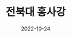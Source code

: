 ---
# Leave the homepage title empty to use the site title
title: "전북대 홍사강"
date: 2022-10-24
type: landing

design:
  # Default section spacing
  spacing: "6rem"

sections:
  - block: custom-biography
    id: summary
    content:
      # Choose a user profile to display (a folder name within `content/authors/`)
      username: admin
      text: ""
    design:
      css_class: cloud
      background:
        image:
          # Add your image background to `assets/media/`.
          filename: profile.jpg
          filters:
            brightness: 1.0
          size: cover
          position: center
          parallax: false
  - block: custom-three-collection
    id: goal
    content:
      title: 지향점
      filters:
        folders:
          - goal
    design:
      view: custom-three-card
      columns: '1'
  - block: custom-lr-collection
    id: strength
    content:
      title: 강점
      filters:
        folders:
          - strength
    design:
      columns: '1'
      view: custom-lr-showcase
  - block: custom-rl-collection
    id: weakness
    content:
      title: 약점
      filters:
        folders:
          - weakness
    design:
      columns: '1'
      view: showcase
  - block: experience
    content:
      title: 학력 및 경험
      # Date format for experience
      #   Refer to https://wowchemy.com/docs/customization/#date-format
      date_format: Jan 2006
      # Experiences.
      #   Add/remove as many experience `items` below as you like.
      #   Required fields are `title`, `company`, and `date_start`.
      #   Leave `date_end` empty if it's your current employer.
      #   Begin multi-line descriptions with YAML's `|2-` multi-line prefix.
      items:
        - title: 컴퓨터공학(재학)
          company: 전북대학교 컴퓨터인공지능학부
          company_url: 'https://csai.jbnu.ac.kr/csai/index.do'
          company_logo: jbnu
          location: 대한민국 전주
          date_start: '2022-03-01'
          date_end: ''
          description: |2-
              이수학점: 111.5  
              평점: 4.38/4.5
              
              수강과목:
              - 임베디드시스템
              - 운영체제
              - 인공지능
              - 암호론 등
        - title: 근로장학생
          company: 전북대학교 총동창회
          company_url: 'https://alumni.jbnu.ac.kr/alumni/index.do'
          company_logo: jbnu-alumni
          location: 대한민국 전주
          date_start: '2023-03-01'
          date_end: '2023-08-31'
          description: |2-
              수행업무:
              - 총동창회 홈페이지 관리
              - 사무보조
    design:
      # Choose how many columns the section has. Valid values: '1' or '2'.
      columns: '1'
  - block: skills
    content:
      title: Skills
      text: ''
      # Choose a user to display skills from (a folder name within `content/authors/`)
      username: admin
    design:
      columns: '1'
  - block: slider
    content:
      slides:
      - title: <span style="font-size:70%">프로젝트</span>
        content: <span style="font-size:70%">수업, 대회 등 다양한 상황에서 진행한 프로젝트들입니다.</span>
        align: center
        background:
          image:
            filename: projects.jpg
            filters:
              brightness: 0.7
          position: center
          color: '#000'

      - title: <span style="font-size:70%">기타 활동</span>
        content: <span style="font-size:70%">캠프, 교육 등 그동안 참여한 다양한 활동들입니다.</span>
        align: center
        background:
          image:
            filename: explore.jpg
            filters:
              brightness: 0.7
          position: center
          color: '#000'

      - title: <span style="font-size:70%">대회</span>
        content: <span style="font-size:70%">소정의 성과들을 기록해두었습니다.</span>
        align: center
        background:
          image:
            filename: contests.jpg
            filters:
              brightness: 0.7
          position: center
          color: '#000'

      - title: <span style="font-size:70%">여가</span>
        content: <span style="font-size:70%">제가 즐거움을 위해 하는 것들입니다.</span>
        align: center
        background:
          image:
            filename: others.jpg
            filters:
              brightness: 0.7
          position: center
          color: '#000'
    design:
      # Slide height is automatic unless you force a specific height (e.g. '400px')
      slide_height: '250px'
      # slide_width: '100px'
      is_fullscreen: false
      # Automatically transition through slides?
      loop: true
      # Duration of transition between slides (in ms)
      interval: 7000
---